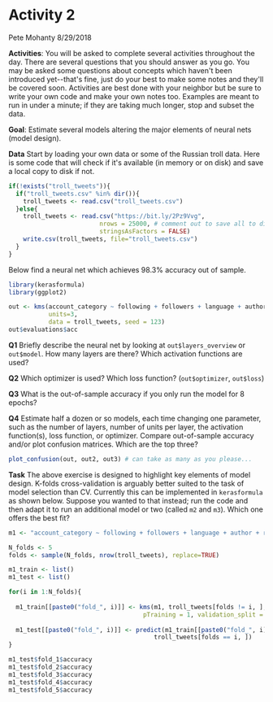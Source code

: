 Activity 2
================
Pete Mohanty
8/29/2018

**Activities**: You will be asked to complete several activities throughout the day. There are several questions that you should answer as you go. You may be asked some questions about concepts which haven't been introduced yet--that's fine, just do your best to make some notes and they'll be covered soon. Activities are best done with your neighbor but be sure to write your own code and make your own notes too. Examples are meant to run in under a minute; if they are taking much longer, stop and subset the data.

**Goal**: Estimate several models altering the major elements of neural nets (model design).

**Data** Start by loading your own data or some of the Russian troll data. Here is some code that will check if it's available (in memory or on disk) and save a local copy to disk if not.

``` r
if(!exists("troll_tweets")){
  if("troll_tweets.csv" %in% dir()){
    troll_tweets <- read.csv("troll_tweets.csv")
  }else{
    troll_tweets <- read.csv("https://bit.ly/2Pz9Vvg", 
                         nrows = 25000, # comment out to save all to disk
                         stringsAsFactors = FALSE)
    write.csv(troll_tweets, file="troll_tweets.csv")
  }
}
```

Below find a neural net which achieves 98.3% accuracy out of sample.

``` r
library(kerasformula)
library(ggplot2)

out <- kms(account_category ~ following + followers + language + author + retweet, 
           units=3, 
           data = troll_tweets, seed = 123)
out$evaluations$acc
```

**Q1** Briefly describe the neural net by looking at `out$layers_overview` or `out$model`. How many layers are there? Which activation functions are used?

**Q2** Which optimizer is used? Which loss function? (`out$optimizer`, `out$loss`)

**Q3** What is the out-of-sample accuracy if you only run the model for 8 epochs?

**Q4** Estimate half a dozen or so models, each time changing one parameter, such as the number of layers, number of units per layer, the activation function(s), loss function, or optimizer. Compare out-of-sample accuracy and/or plot confusion matrices. Which are the top three?

``` r
plot_confusion(out, out2, out3) # can take as many as you please...
```

**Task** The above exercise is designed to highlight key elements of model design. K-folds cross-validation is arguably better suited to the task of model selection than CV. Currently this can be implemented in `kerasformula` as shown below. Suppose you wanted to that instead; run the code and then adapt it to run an additional model or two (called `m2` and `m3`). Which one offers the best fit?

``` r
m1 <- "account_category ~ following + followers + language + author + retweet"

N_folds <- 5
folds <- sample(N_folds, nrow(troll_tweets), replace=TRUE)

m1_train <- list()
m1_test <- list()

for(i in 1:N_folds){
  
  m1_train[[paste0("fold_", i)]] <- kms(m1, troll_tweets[folds != i, ], units=3, Nepochs = 8,
                                     pTraining = 1, validation_split = 0, seed = i)
  
  m1_test[[paste0("fold_", i)]] <- predict(m1_train[[paste0("fold_", i)]], 
                                        troll_tweets[folds == i, ])
}

m1_test$fold_1$accuracy
m1_test$fold_2$accuracy
m1_test$fold_3$accuracy
m1_test$fold_4$accuracy
m1_test$fold_5$accuracy
```
